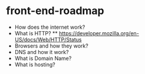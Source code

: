 # front-end-roadmap

* How does the internet work?
* What is HTTP?
**   https://developer.mozilla.org/en-US/docs/Web/HTTP/Status
* Browsers and how they work?
* DNS and how it work?
* What is Domain Name?
* What is hosting?
